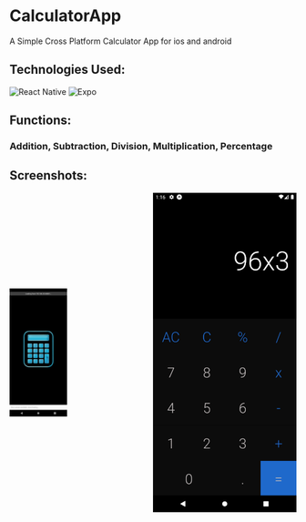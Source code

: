 # CalculatorApp
  A Simple Cross Platform Calculator App for ios and android

## Technologies Used:
  ![React Native](https://img.shields.io/badge/react_native-%2320232a.svg?style=for-the-badge&logo=react&logoColor=%2361DAFB)
  ![Expo](https://img.shields.io/badge/expo-black.svg?style=for-the-badge&logo=expo&logoColor=white)

## Functions:
### Addition, Subtraction, Division, Multiplication, Percentage

## Screenshots:
<p style="display: flex; flex-direction: row; justify-content: space-between; align-items: center; width: 100%; ">
  <img src="Screenshot1.png" width="20%" title="hover text">
  <img src="Screenshot2.png" width="50%" alt="accessibility text">
</p>

